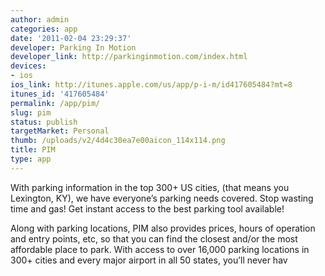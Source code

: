 ```yaml
---
author: admin
categories: app
date: '2011-02-04 23:29:37'
developer: Parking In Motion
developer_link: http://parkinginmotion.com/index.html
devices: 
- ios
ios_link: http://itunes.apple.com/us/app/p-i-m/id417605484?mt=8
itunes_id: '417605484'
permalink: /app/pim/
slug: pim
status: publish
targetMarket: Personal
thumb: /uploads/v2/4d4c30ea7e00aicon_114x114.png
title: PIM
type: app
---
```


With parking information in the top 300+ US cities, (that means you Lexington, KY), we have everyone’s parking needs covered. Stop wasting time and gas! Get instant access to the best parking tool available!

Along with parking locations, PIM also provides prices, hours of operation and entry points, etc, so that you can find the closest and/or the most affordable place to park. With access to over 16,000 parking locations in 300+ cities and every major airport in all 50 states, you’ll never hav
